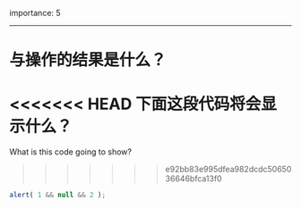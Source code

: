 importance: 5

---

# 与操作的结果是什么？

<<<<<<< HEAD
下面这段代码将会显示什么？
=======
What is this code going to show?
>>>>>>> e92bb83e995dfea982dcdc5065036646bfca13f0

```js
alert( 1 && null && 2 );
```

